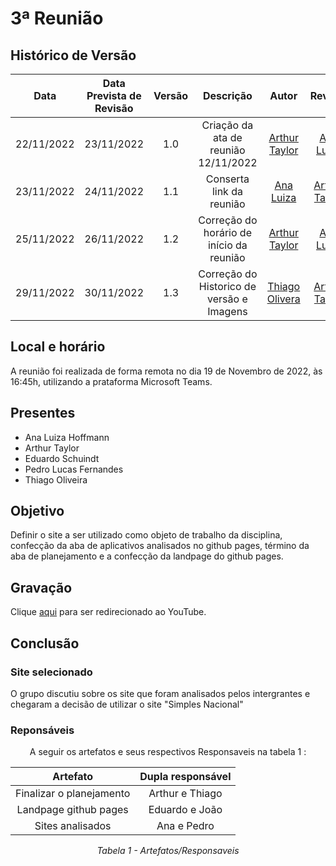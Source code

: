 # 3ª Reunião

## Histórico de Versão

|Data|Data Prevista de Revisão|Versão|Descrição|Autor|Revisor|
| :----------: |:-----------:| :------: | :-----------: | :---------: |:---------: |
|22/11/2022|23/11/2022|1.0|Criação da ata de reunião 12/11/2022| [Arthur Taylor](https://github.com/Eruel6)| [Ana Luiza](https://github.com/AnHoff) |
|23/11/2022|24/11/2022|1.1|Conserta link da reunião| [Ana Luiza](https://github.com/AnHoff) | [Arthur Taylor](https://github.com/Eruel6)| 
|25/11/2022|26/11/2022|1.2|Correção do horário de início da reunião| [Arthur Taylor](https://github.com/Eruel6)| [Ana Luiza](https://github.com/AnHoff) |
|29/11/2022|30/11/2022|1.3|Correção do Historico de versão e Imagens| [Thiago Olivera](https://github.com/Thiab394)| [Arthur Taylor](https://github.com/Eruel6)|


## Local e horário

A reunião foi realizada de forma remota no dia 19 de Novembro de 2022, às 16:45h, utilizando a prataforma Microsoft Teams.

## Presentes

- Ana Luiza Hoffmann
- Arthur Taylor
- Eduardo Schuindt
- Pedro Lucas Fernandes
- Thiago Oliveira

## Objetivo

Definir o site a ser utilizado como objeto de trabalho da disciplina, confecção da aba de aplicativos analisados no github pages, término da aba de planejamento e a confecção da landpage do github pages.

## Gravação
Clique [aqui](https://youtu.be/XOIeLpFNc-w) para ser redirecionado ao YouTube.

## Conclusão

### Site selecionado

O grupo discutiu sobre os site que foram analisados pelos intergrantes e chegaram a decisão de utilizar o site "Simples Nacional"

### Reponsáveis 
<center>
A seguir os artefatos e seus respectivos Responsaveis na tabela 1 :

| Artefato | Dupla responsável |
| :-: | :-: |
| Finalizar o planejamento | Arthur e Thiago |
| Landpage github pages | Eduardo e João|
| Sites analisados | Ana e Pedro |

*Tabela 1 - Artefatos/Responsaveis*
</center>
